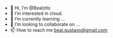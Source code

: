 - 👋 Hi, I’m @Bealzito
- 👀 I’m interested in cloud.
- 🌱 I’m currently learning ...
- 💞️ I’m looking to collaborate on ...
- 📫 How to reach me beal.gustavo@gmail.com

<!---
Bealzito/Bealzito is a ✨ special ✨ repository because its `README.md` (this file) appears on your GitHub profile.
You can click the Preview link to take a look at your changes.
--->
